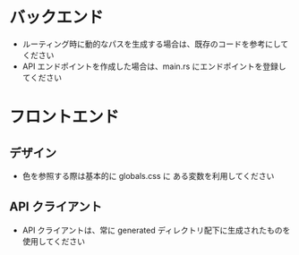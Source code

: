 # バックエンド

- ルーティング時に動的なパスを生成する場合は、既存のコードを参考にしてください
- API エンドポイントを作成した場合は、main.rs にエンドポイントを登録してください

# フロントエンド

## デザイン

- 色を参照する際は基本的に globals.css に ある変数を利用してください

## API クライアント

- API クライアントは、常に generated ディレクトリ配下に生成されたものを使用してください
